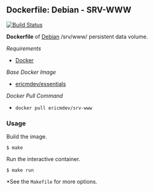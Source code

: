 ## Dockerfile: Debian - SRV-WWW

[![Build Status](https://travis-ci.org/ericmdev/dockerfile.srv-www.svg?branch=master)](https://travis-ci.org/ericmdev/dockerfile.srv-www)

**Dockerfile** of [Debian](https://www.debian.org/) /srv/www/ persistent data volume.

*Requirements*
- [Docker](https://www.docker.com/) 

*Base Docker Image*
- [ericmdev/essentials](https://hub.docker.com/r/ericmdev/essentials/)

*Docker Pull Command*
- `docker pull ericmdev/srv-www`

### Usage

Build the image.

    $ make

Run the interactive container.

    $ make run

*See the `Makefile` for more options.